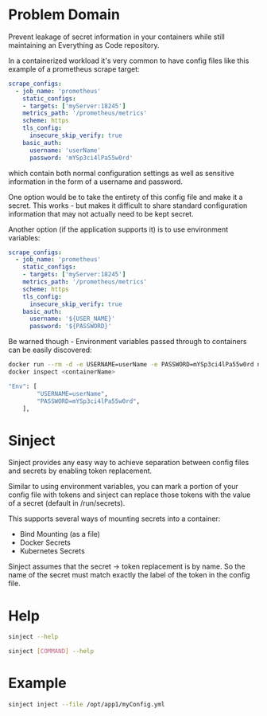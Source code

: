 # Problem Domain
Prevent leakage of secret information in your containers while still maintaining an Everything as Code repository.

In a containerized workload it's very common to have config files like this example of a prometheus scrape target:
```yaml
scrape_configs:
  - job_name: 'prometheus'
    static_configs:
    - targets: ['myServer:18245']
    metrics_path: '/prometheus/metrics'
    scheme: https
    tls_config:
      insecure_skip_verify: true
    basic_auth:
      username: 'userName'
      password: 'mYSp3ci4lPa55w0rd'
```
which contain both normal configuration settings as well as sensitive information in the form of a username and password.

One option would be to take the entirety of this config file and make it a secret.  This works - but makes it difficult to share standard configuration information that may not actually need to be kept secret.

Another option (if the application supports it) is to use environment variables:
```yaml
scrape_configs:
  - job_name: 'prometheus'
    static_configs:
    - targets: ['myServer:18245']
    metrics_path: '/prometheus/metrics'
    scheme: https
    tls_config:
      insecure_skip_verify: true
    basic_auth:
      username: '${USER_NAME}'
      password: '${PASSWORD}'
```

Be warned though - Environment variables passed through to containers can be easily discovered:
```bash
docker run --rm -d -e USERNAME=userName -e PASSWORD=mYSp3ci4lPa55w0rd nginx
docker inspect <containerName>

"Env": [
        "USERNAME=userName",
        "PASSWORD=mYSp3ci4lPa55w0rd",
    ],
```

# Sinject
Sinject provides any easy way to achieve separation between config files and secrets by enabling token replacement.

Similar to using environment variables, you can mark a portion of your config file with tokens and sinject can replace those tokens with the value of a secret (default in /run/secrets).

This supports several ways of mounting secrets into a container:
* Bind Mounting (as a file)
* Docker Secrets
* Kubernetes Secrets

Sinject assumes that the secret -> token replacement is by name.  So the name of the secret must match exactly the label of the token in the config file.

# Help
```bash
sinject --help

sinject [COMMAND] --help
```

# Example
```bash
sinject inject --file /opt/app1/myConfig.yml
```